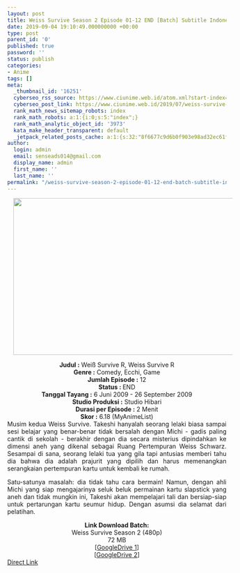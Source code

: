 ```yaml
---
layout: post
title: Weiss Survive Season 2 Episode 01-12 END [Batch] Subtitle Indonesia
date: 2019-09-04 19:10:49.000000000 +00:00
type: post
parent_id: '0'
published: true
password: ''
status: publish
categories:
- Anime
tags: []
meta:
  _thumbnail_id: '16251'
  cyberseo_rss_source: https://www.ciunime.web.id/atom.xml?start-index=3601&max-results=150
  cyberseo_post_link: https://www.ciunime.web.id/2019/07/weiss-survive-season-2-episode-01-12.html
  rank_math_news_sitemap_robots: index
  rank_math_robots: a:1:{i:0;s:5:"index";}
  rank_math_analytic_object_id: '3973'
  kata_make_header_transparent: default
  _jetpack_related_posts_cache: a:1:{s:32:"8f6677c9d6b0f903e98ad32ec61f8deb";a:2:{s:7:"expires";i:1643367711;s:7:"payload";a:0:{}}}
author:
  login: admin
  email: senseads014@gmail.com
  display_name: admin
  first_name: ''
  last_name: ''
permalink: "/weiss-survive-season-2-episode-01-12-end-batch-subtitle-indonesia/"
---
```

<div class="separator" style="clear: both; text-align: center;"><a href="https://1.bp.blogspot.com/-L6oCC5aT_fA/XTf3K0jKZuI/AAAAAAAAcgQ/drgdSNDqo3I2a9x-Bp-e5Nuf_ZUUTixxQCLcBGAs/s1600/Weiss%2BSurvive%2BSeason%2B2.jpg" imageanchor="1" style="margin-left: 1em; margin-right: 1em;"><img border="0" data-original-height="720" data-original-width="1280" height="360" src="{{ site.baseurl }}/assets/2019/09/Weiss%2BSurvive%2BSeason%2B2.jpg" width="640" /></a></div>
<p>
<div style="text-align: center;"><b>Judul</b><b><b> </b>:</b> Weiß Survive R, Weiss Survive R</div>
<div style="text-align: center;"><b><b>Genre :</b></b> Comedy, Ecchi, Game</div>
<div style="text-align: center;"><b>Jumlah Episode :</b> 12<br /><b>Status :&nbsp;</b>END<br /><b>Tanggal Tayang :</b> 6 Juni 2009 - 26 September 2009<br /><b>Studio Produksi :</b> Studio Hibari<br /><b>Durasi per Episode :</b> 2 Menit</div>
<div style="text-align: center;"><b>Skor :</b> 6.18 (MyAnimeList)</div>
<div style="text-align: center;"></div>
<div style="text-align: justify;"><span class="isi">Musim kedua </span><span class="isi">Weiss Survive. Takeshi hanyalah seorang lelaki biasa sampai sesi belajar yang benar-benar tidak bersalah dengan Michi - gadis paling cantik di sekolah - berakhir dengan dia secara misterius dipindahkan ke dimensi aneh yang dikenal sebagai Ruang Pertempuran Weiss Schwarz. Sesampai di sana, seorang lelaki tua yang gila tapi antusias memberi tahu dia bahwa dia adalah prajurit yang dipilih dan harus memenangkan serangkaian pertempuran kartu untuk kembali ke rumah.</p>
<p>Satu-satunya masalah: dia tidak tahu cara bermain! Namun, dengan ahli Michi yang siap mengajarinya seluk beluk permainan kartu slapstick yang aneh dan tidak mungkin ini, Takeshi akan mempelajari tali dan bersiap-siap untuk pertarungan kartu seumur hidup. Dengan asumsi dia selamat dari pelatihan.</span></div>
<div style="text-align: justify;"></div>
<div style="text-align: justify;"></div>
<div style="text-align: center;"><b>Link Download Batch:</b></div>
<div style="text-align: center;">Weiss Survive Season 2 (480p)</div>
<div style="text-align: center;">
<div style="text-align: center;">
<div style="text-align: center;">72 MB</div>
<div style="text-align: center;">[<a href="https://drive.google.com/file/d/1U1IK0OXIZFVK9KECKyhVs97K-PQ33Ofp/view" target="_blank" rel="noopener">GoogleDrive 1</a>]<br />[<a href="https://drive.google.com/file/d/1pfmBl-JoFSeQGNet4DcGy83NOA3o6Wzk/view" target="_blank" rel="noopener">GoogleDrive 2</a>]</div>
</div>
</div>
<link rel="stylesheet" href="https://cdnjs.cloudflare.com/ajax/libs/font-awesome/4.7.0/css/font-awesome.min.css" />
<div class="divbtn"> <a href="https://handymansurrender.com/fihup8buzv?key=94550f7ce39444073321dde3b8782f97" class="btn"><i class="fa fa-download"></i> Direct Link</a> </div>
